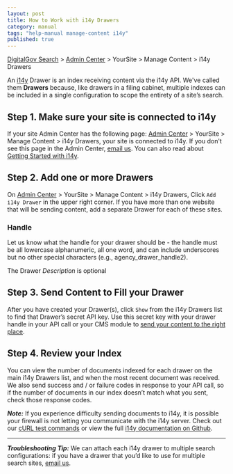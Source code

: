 ```yaml
---
layout: post
title: How to Work with i14y Drawers
category: manual
tags: "help-manual manage-content i14y"
published: true
---
```


[DigitalGov Search](/index.html) > [Admin Center](https://search.usa.gov/sites/) > YourSite > Manage Content > i14y Drawers

An [i14y](/developer/i14y.html) Drawer is an index receiving content via the i14y API. We've called them **Drawers** because, like drawers in a filing cabinet, multiple indexes can be included in a single configuration to scope the entirety of a site’s search.

## Step 1. Make sure your site is connected to i14y

If your site Admin Center has the following page: [Admin Center](https://search.usa.gov/sites/) > YourSite > Manage Content > i14y Drawers, your site is connected to i14y. If you don't see this page in the Admin Center, [email us](mailto:search@support.digitalgov.gov). You can also read about [Getting Started with i14y](/developer/i14y.html).

## Step 2. Add one or more Drawers
On [Admin Center](https://search.usa.gov/sites/) > YourSite > Manage Content > i14y Drawers, Click `Add i14y Drawer` in the upper right corner. If you have more than one website that will be sending content, add a separate Drawer for each of these sites.

### Handle

Let us know what the handle for your drawer should be - the handle must be all lowercase alphanumeric, all one word, and can include underscores but no other special characters (e.g., agency_drawer_handle2).

The Drawer *Description* is optional

## Step 3. Send Content to Fill your Drawer

After you have created your Drawer(s), click `Show` from the i14y Drawers list to find that Drawer’s secret API key. Use this secret key with your drawer handle in your API call or your CMS module to [send your content to the right place](http://gsa.github.io/slate/#authentication).

## Step 4. Review your Index

You can view the number of documents indexed for each drawer on the main i14y Drawers list, and when the most recent document was received. We also send success and / or failure codes in response to your API call, so if the number of documents in our index doesn’t match what you sent, check those response codes.

***Note:*** If you experience difficulty sending documents to i14y, it is possible your firewall is not letting you communicate with the i14y server. Check out our [cURL test commands](/developer/i14y-testing.hmtl) or view the full [i14y documentation on Github](http://gsa.github.io/slate/).

---
***Troubleshooting Tip:*** We can attach each i14y drawer to multiple search configurations: if you have a drawer that you’d like to use for multiple search sites, [email us](mailto:search@support.digitalgov.gov).

